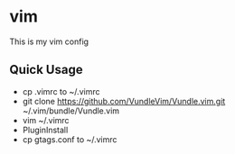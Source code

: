 # vim
This is my vim config

## Quick Usage
* cp .vimrc to ~/.vimrc
* git clone https://github.com/VundleVim/Vundle.vim.git ~/.vim/bundle/Vundle.vim
* vim ~/.vimrc
* PluginInstall
* cp gtags.conf to ~/.vimrc
